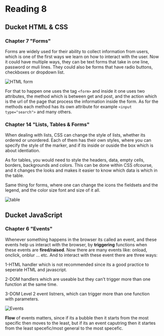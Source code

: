 # Reading 8

## Ducket HTML & CSS

### Chapter 7 "Forms"

Forms are widely used for their ability to collect information from users, which is one of the first ways we learn on how to interact with the user. Now it could have multiple ways, they can be text forms that take in one line, password or muli lines. They could also be forms that have radio buttons, checkboxes or dropdown list. 

![HTML form](https://mobile.htmlgoodies.com/imagesvr_ce/1902/HTML%20Form.PNG)

For that to happen one uses the tag `<form>` and inside it one uses two attributes, the method which is between get and post, and the action which is the url of the page that process the information inside the form. As for the methods each method has its own attribute for example ```<input type="search">``` and many others.


### Chapter 14 "Lists, Tables & Forms"

When dealing with lists, CSS can change the style of lists, whether its ordered or unordered. Each of them has their own styles, where you can specify the style of the marker, and if its inside or ouside the box which is about identiation.

As for tables, you would need to style the headers, data, empty cells, borders, backgrounds and colors. This can be done within CSS ofcourse, and it changes the looks and makes it easier to know which data is which in the table.

Same thing for forms, where one can change the icons the fieldsets and the legend, and the color size font and size of it all.

![table](https://i.stack.imgur.com/vslIt.png)


## Ducket JavaScript

### Chapter 6 "Events"

Whenever something happens in the browser its called an event, and these events help us interact with the browser, by **triggering** functions when these events are **fired/raised**. Now there are many events like: onload, onclick, onblur ... etc. And to interact with these event there are three ways:

1-HTML handler which is not recommended since its a good practice to seperate HTML and javascript.

2-DOM handlers which are useable but they can't trigger more than one function at the same time.

3-DOM Level 2 event listners, which can trigger more than one function with parameters.

![Events](https://data-flair.training/blogs/wp-content/uploads/sites/2/2019/07/Ways-of-Using-JavaScript-Events.png)

**Flow** of events matters, since if its a bubble then it starts from the most specific then moves to the least, but if its an event caputring then it startes from the least specefic/most general to the most specefic.